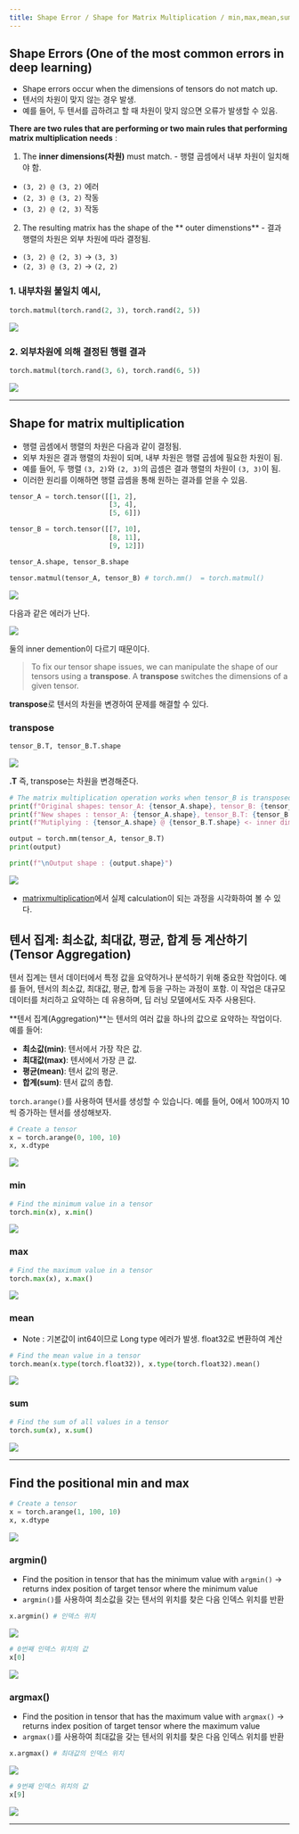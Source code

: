 ```yaml
---
title: Shape Error / Shape for Matrix Multiplication / min,max,mean,sum/ position of min and max
---
```


## Shape Errors (One of the most common errors in deep learning)

- Shape errors occur when the dimensions of tensors do not match up.
- 텐서의 차원이 맞지 않는 경우 발생.
- 예를 들어, 두 텐서를 곱하려고 할 때 차원이 맞지 않으면 오류가 발생할 수 있음.

**There are two rules that are performing or two main rules that performing matrix multiplication needs** :

1. The **inner dimensions(차원)** must match. - 행렬 곱셈에서 내부 차원이 일치해야 함.

- `(3, 2) @ (3, 2)` 에러
- `(2, 3) @ (3, 2)` 작동
- `(3, 2) @ (2, 3)` 작동

2. The resulting matrix has the shape of the ** outer dimenstions** - 결과 행렬의 차원은 외부 차원에 따라 결정됨.

- `(3, 2) @ (2, 3)` -> `(3, 3)`
- `(2, 3) @ (3, 2)` -> `(2, 2)`

### 1. 내부차원 불일치 예시,

```python
torch.matmul(torch.rand(2, 3), torch.rand(2, 5))
```

![](https://velog.velcdn.com/images/looa0807/post/ab352ba4-bbbb-4b34-b4bf-46cdad27d7a8/image.png)

### 2. 외부차원에 의해 결정된 행렬 결과

```py
torch.matmul(torch.rand(3, 6), torch.rand(6, 5))
```

![](https://velog.velcdn.com/images/looa0807/post/c4e2587b-e2ee-48ef-a843-42459ae77d7d/image.png)

---

## Shape for matrix multiplication

- 행렬 곱셈에서 행렬의 차원은 다음과 같이 결정됨.
- 외부 차원은 결과 행렬의 차원이 되며, 내부 차원은 행렬 곱셈에 필요한 차원이 됨.
- 예를 들어, 두 행렬 `(3, 2)`와 `(2, 3)`의 곱셈은 결과 행렬의 차원이 `(3, 3)`이 됨.
- 이러한 원리를 이해하면 행렬 곱셈을 통해 원하는 결과를 얻을 수 있음.

```py
tensor_A = torch.tensor([[1, 2],
                         [3, 4],
                         [5, 6]])

tensor_B = torch.tensor([[7, 10],
                         [8, 11],
                         [9, 12]])

tensor_A.shape, tensor_B.shape

tensor.matmul(tensor_A, tensor_B) # torch.mm()  = torch.matmul()
```

![](https://velog.velcdn.com/images/looa0807/post/c3fa3d29-1fc8-4a6e-bf9b-337183612c4b/image.png)

다음과 같은 에러가 난다.

![](https://velog.velcdn.com/images/looa0807/post/7b3a3ac3-4f92-4df9-a8c2-eba49d7f38f4/image.png)

둘의 inner demention이 다르기 때문이다.

> To fix our tensor shape issues, we can manipulate the shape of our tensors using a **transpose**.
> A **transpose** switches the dimensions of a given tensor.

**transpose**로 텐서의 차원을 변경하여 문제를 해결할 수 있다.

### transpose

```py
tensor_B.T, tensor_B.T.shape
```

![](https://velog.velcdn.com/images/looa0807/post/0a1573a6-5f97-484a-8288-1998d6422c1e/image.png)

**.T** 즉, transpose는 차원을 변경해준다.

```py
# The matrix multiplication operation works when tensor_B is transposed.
print(f"Original shapes: tensor_A: {tensor_A.shape}, tensor_B: {tensor_B.shape}")
print(f"New shapes : tensor_A: {tensor_A.shape}, tensor_B.T: {tensor_B.T.shape}")
print(f"Mutiplying : {tensor_A.shape} @ {tensor_B.T.shape} <- inner dimensions must match")

output = torch.mm(tensor_A, tensor_B.T)
print(output)

print(f"\nOutput shape : {output.shape}")
```

![](https://velog.velcdn.com/images/looa0807/post/a161fc61-d6b3-4f42-8f3f-6963cce69b88/image.png)

- [matrixmultiplication](http://matrixmultiplication.xyz)에서 실제 calculation이 되는 과정을 시각화하여 볼 수 있다.

## 텐서 집계: 최소값, 최대값, 평균, 합계 등 계산하기 (Tensor Aggregation)

텐서 집계는 텐서 데이터에서 특정 값을 요약하거나 분석하기 위해 중요한 작업이다. 예를 들어, 텐서의 최소값, 최대값, 평균, 합계 등을 구하는 과정이 포함. 이 작업은 대규모 데이터를 처리하고 요약하는 데 유용하며, 딥 러닝 모델에서도 자주 사용된다.

**텐서 집계(Aggregation)**는 텐서의 여러 값을 하나의 값으로 요약하는 작업이다. 예를 들어:

- **최소값(min)**: 텐서에서 가장 작은 값.
- **최대값(max)**: 텐서에서 가장 큰 값.
- **평균(mean)**: 텐서 값의 평균.
- **합계(sum)**: 텐서 값의 총합.

`torch.arange()`를 사용하여 텐서를 생성할 수 있습니다. 예를 들어, 0에서 100까지 10씩 증가하는 텐서를 생성해보자.

```py
# Create a tensor
x = torch.arange(0, 100, 10)
x, x.dtype
```

![](https://velog.velcdn.com/images/looa0807/post/67d1c918-4af9-4ccc-ad0c-a0b4ab6694a8/image.png)

### min

```py
# Find the minimum value in a tensor
torch.min(x), x.min()
```

![](https://velog.velcdn.com/images/looa0807/post/61f63f54-49eb-4f50-b9aa-70c08080183e/image.png)

### max

```py
# Find the maximum value in a tensor
torch.max(x), x.max()
```

![](https://velog.velcdn.com/images/looa0807/post/4a7be6a2-b49a-492e-8629-7df561919a81/image.png)

### mean

- Note : 기본값이 int64이므로 Long type 에러가 발생. float32로 변환하여 계산

```py
# Find the mean value in a tensor
torch.mean(x.type(torch.float32)), x.type(torch.float32).mean()
```

![](https://velog.velcdn.com/images/looa0807/post/5fd3e464-74fc-4dca-ad48-eabb368e6f1c/image.png)

### sum

```py
# Find the sum of all values in a tensor
torch.sum(x), x.sum()
```

![](https://velog.velcdn.com/images/looa0807/post/81ab5185-2a25-442b-8a4a-0680662be29b/image.png)

---

## Find the positional min and max

```py
# Create a tensor
x = torch.arange(1, 100, 10)
x, x.dtype
```

![](https://velog.velcdn.com/images/looa0807/post/3d260304-7420-4834-bde0-f84d9d775f94/image.png)

### argmin()

- Find the position in tensor that has the minimum value with `argmin()` -> returns index position of target tensor where the minimum value
- `argmin()`를 사용하여 최소값을 갖는 텐서의 위치를 찾은 다음 인덱스 위치를 반환

```py
x.argmin() # 인덱스 위치
```

![](https://velog.velcdn.com/images/looa0807/post/c85b41cb-5cd4-4514-b648-1a06267173c1/image.png)

```py
# 0번째 인덱스 위치의 값
x[0]
```

![](https://velog.velcdn.com/images/looa0807/post/a38b7c37-ced3-48fb-b6ad-98165d877919/image.png)

### argmax()

- Find the position in tensor that has the maximum value with `argmax()` -> returns index position of target tensor where the maximum value
- `argmax()`를 사용하여 최대값을 갖는 텐서의 위치를 찾은 다음 인덱스 위치를 반환

```py
x.argmax() # 최대값의 인덱스 위치
```

![](https://velog.velcdn.com/images/looa0807/post/a00973d5-e59d-4c5f-a593-3539dd03c127/image.png)

```py
# 9번째 인덱스 위치의 값
x[9]
```

![](https://velog.velcdn.com/images/looa0807/post/0bdf4327-2c27-48ae-a17f-f1936a762085/image.png)

---
